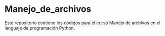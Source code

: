 # Manejo_de_archivos
Este repositorio contiene los códigos para el curso Manejo de archivos en el lenguaje de programación Python.
